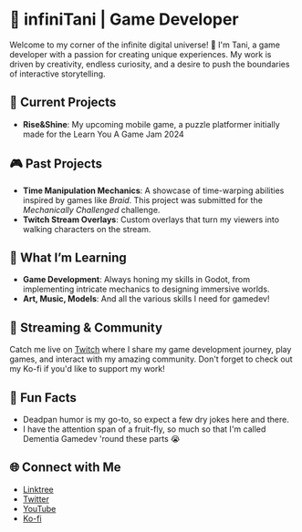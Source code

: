 
# 👾 infiniTani | Game Developer

Welcome to my corner of the infinite digital universe! 🌌 I'm Tani, a game developer with a passion for creating unique experiences. My work is driven by creativity, endless curiosity, and a desire to push the boundaries of interactive storytelling.

## 🚀 Current Projects

- **Rise&Shine**: My upcoming mobile game, a puzzle platformer initially made for the Learn You A Game Jam 2024

## 🎮 Past Projects

- **Time Manipulation Mechanics**: A showcase of time-warping abilities inspired by games like *Braid*. This project was submitted for the *Mechanically Challenged* challenge.
- **Twitch Stream Overlays**: Custom overlays that turn my viewers into walking characters on the stream.

## 🌱 What I’m Learning

- **Game Development**: Always honing my skills in Godot, from implementing intricate mechanics to designing immersive worlds.
- **Art, Music, Models**: And all the various skills I need for gamedev!

## 🎥 Streaming & Community

Catch me live on [Twitch](https://www.twitch.tv/infiniTani_) where I share my game development journey, play games, and interact with my amazing community. Don't forget to check out my Ko-fi if you'd like to support my work!

## 🧠 Fun Facts

- Deadpan humor is my go-to, so expect a few dry jokes here and there.
- I have the attention span of a fruit-fly, so much so that I'm called Dementia Gamedev 'round these parts 😭

## 🌐 Connect with Me

- [Linktree](https://linktr.ee/infiniTani)
- [Twitter](https://twitter.com/infiniTani_)
- [YouTube](https://www.youtube.com/infiniTani_)
- [Ko-fi](https://ko-fi.com/infiniTani)
